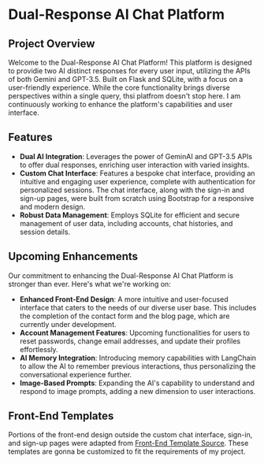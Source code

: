 # Dual-Response AI Chat Platform

## Project Overview

Welcome to the Dual-Response AI Chat Platform! This platform is designed to providie two AI distinct responses for every user input, utilizing the APIs of both Gemini and GPT-3.5. Built on Flask and SQLite, with a focus on a user-friendly experience. While the core functionality brings diverse perspectives within a single query, thsi platfrom doesn't stop here. I am continuously working to enhance the platform's capabilities and user interface.

## Features

- **Dual AI Integration**: Leverages the power of GeminAI and GPT-3.5 APIs to offer dual responses, enriching user interaction with varied insights.
- **Custom Chat Interface**: Features a bespoke chat interface, providing an intuitive and engaging user experience, complete with authentication for personalized sessions. The chat interface, along with the sign-in and sign-up pages, were built from scratch using Bootstrap for a responsive and modern design.
- **Robust Data Management**: Employs SQLite for efficient and secure management of user data, including accounts, chat histories, and session details.

## Upcoming Enhancements

Our commitment to enhancing the Dual-Response AI Chat Platform is stronger than ever. Here's what we're working on:

- **Enhanced Front-End Design**: A more intuitive and user-focused interface that caters to the needs of our diverse user base. This includes the completion of the contact form and the blog page, which are currently under development.
- **Account Management Features**: Upcoming functionalities for users to reset passwords, change email addresses, and update their profiles effortlessly.
- **AI Memory Integration**: Introducing memory capabilities with LangChain to allow the AI to remember previous interactions, thus personalizing the conversational experience further.
- **Image-Based Prompts**: Expanding the AI's capability to understand and respond to image prompts, adding a new dimension to user interactions.

## Front-End Templates

Portions of the front-end design outside the custom chat interface, sign-in, and sign-up pages were adapted from [Front-End Template Source](https://themeforest.net/item/openup-ai-content-writing-applications-landing-page-template/46030556). These templates are gonna be customized to fit the requirements of my project.

